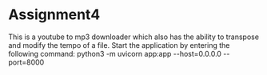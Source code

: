 # Assignment4
This is a youtube to mp3 downloader which also
has the ability to transpose and modify the tempo
of a file. Start the application by entering the following command:
python3 -m uvicorn app:app --host=0.0.0.0 --port=8000
